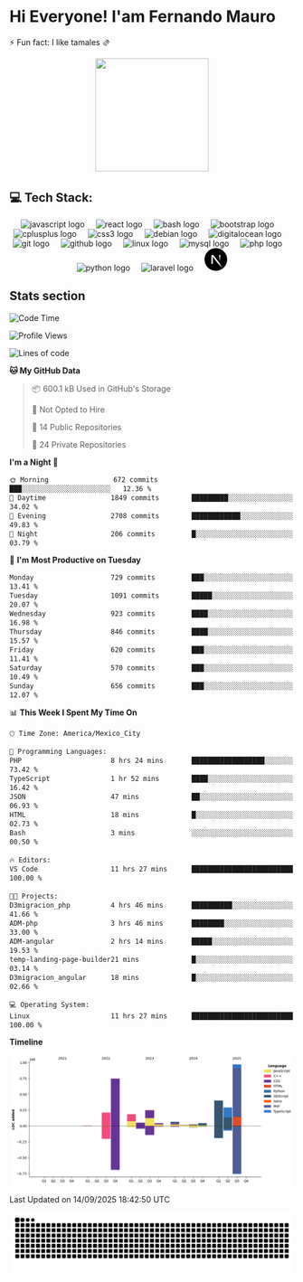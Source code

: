 <h1>Hi Everyone! I'am Fernando Mauro </h1>
<p>⚡ Fun fact: I like tamales 🫔</p>

<div align="center">
  <img height="200" width="200" src="https://c.tenor.com/D9bWSaEUuwoAAAAC/tenor.gif"  />
</div>

## 💻 Tech Stack:
<div align="center">
  <img src="https://cdn.jsdelivr.net/gh/devicons/devicon/icons/javascript/javascript-original.svg" height="40" width="40" alt="javascript logo"  />
  <img width="12" />
  <img src="https://cdn.jsdelivr.net/gh/devicons/devicon/icons/react/react-original.svg" height="40" width="40" alt="react logo"  />
  <img width="12" />
  <img src="https://cdn.jsdelivr.net/gh/devicons/devicon/icons/bash/bash-original.svg" height="40" width="40" alt="bash logo"  />
  <img width="12" />
  <img src="https://cdn.jsdelivr.net/gh/devicons/devicon/icons/bootstrap/bootstrap-original.svg" height="40" width="40" alt="bootstrap logo"  />
  <img width="12" />
  <img src="https://cdn.jsdelivr.net/gh/devicons/devicon/icons/cplusplus/cplusplus-original.svg" height="40" width="40" alt="cplusplus logo"  />
  <img width="12" />
  <img src="https://cdn.jsdelivr.net/gh/devicons/devicon/icons/css3/css3-original.svg" height="40" width="40" alt="css3 logo"  />
  <img width="12" />
  <img src="https://cdn.jsdelivr.net/gh/devicons/devicon/icons/debian/debian-original.svg" height="40" width="40" alt="debian logo"  />
  <img width="12" />
  <img src="https://cdn.jsdelivr.net/gh/devicons/devicon/icons/digitalocean/digitalocean-original.svg" height="40" width="40" alt="digitalocean logo"  />
  <img width="12" />
  <img src="https://cdn.jsdelivr.net/gh/devicons/devicon/icons/git/git-original.svg" height="40" width="40" alt="git logo"  />
  <img width="12" />
  <img src="https://cdn.jsdelivr.net/gh/devicons/devicon/icons/github/github-original.svg" height="40" width="40" alt="github logo"  />
  <img width="12" />
  <img src="https://cdn.jsdelivr.net/gh/devicons/devicon/icons/linux/linux-original.svg" height="40" width="40" alt="linux logo"  />
  <img width="12" />
  <img src="https://cdn.jsdelivr.net/gh/devicons/devicon/icons/mysql/mysql-original.svg" height="40" width="40" alt="mysql logo"  />
  <img width="12" />
  <img src="https://cdn.jsdelivr.net/gh/devicons/devicon/icons/php/php-original.svg" height="40" width="40" alt="php logo"  />
  <img width="12" />
  <img src="https://cdn.jsdelivr.net/gh/devicons/devicon/icons/python/python-original.svg" height="40" width="40" alt="python logo"  />
  <img width="12" />
  <img src="https://upload.wikimedia.org/wikipedia/commons/thumb/9/9a/Laravel.svg/50px-Laravel.svg.png" height="40" width="40" alt="laravel logo"  />
  <img width="12" />
  <img src="https://raw.githubusercontent.com/devicons/devicon/ca28c779441053191ff11710fe24a9e6c23690d6/icons/nextjs/nextjs-original.svg" height="40" width="40" alt="Next js logo"  />
</div>

## Stats section
<!--START_SECTION:waka-->
![Code Time](http://img.shields.io/badge/Code%20Time-1%2C497%20hrs%2047%20mins-blue)

![Profile Views](http://img.shields.io/badge/Profile%20Views-0-blue)

![Lines of code](https://img.shields.io/badge/From%20Hello%20World%20I%27ve%20Written-3.3%20million%20lines%20of%20code-blue)

**🐱 My GitHub Data** 

> 📦 600.1 kB Used in GitHub's Storage 
 > 
> 🚫 Not Opted to Hire
 > 
> 📜 14 Public Repositories 
 > 
> 🔑 24 Private Repositories 
 > 
**I'm a Night 🦉** 

```text
🌞 Morning                672 commits         ███░░░░░░░░░░░░░░░░░░░░░░   12.36 % 
🌆 Daytime                1849 commits        █████████░░░░░░░░░░░░░░░░   34.02 % 
🌃 Evening                2708 commits        ████████████░░░░░░░░░░░░░   49.83 % 
🌙 Night                  206 commits         █░░░░░░░░░░░░░░░░░░░░░░░░   03.79 % 
```
📅 **I'm Most Productive on Tuesday** 

```text
Monday                   729 commits         ███░░░░░░░░░░░░░░░░░░░░░░   13.41 % 
Tuesday                  1091 commits        █████░░░░░░░░░░░░░░░░░░░░   20.07 % 
Wednesday                923 commits         ████░░░░░░░░░░░░░░░░░░░░░   16.98 % 
Thursday                 846 commits         ████░░░░░░░░░░░░░░░░░░░░░   15.57 % 
Friday                   620 commits         ███░░░░░░░░░░░░░░░░░░░░░░   11.41 % 
Saturday                 570 commits         ███░░░░░░░░░░░░░░░░░░░░░░   10.49 % 
Sunday                   656 commits         ███░░░░░░░░░░░░░░░░░░░░░░   12.07 % 
```


📊 **This Week I Spent My Time On** 

```text
🕑︎ Time Zone: America/Mexico_City

💬 Programming Languages: 
PHP                      8 hrs 24 mins       ██████████████████░░░░░░░   73.42 % 
TypeScript               1 hr 52 mins        ████░░░░░░░░░░░░░░░░░░░░░   16.42 % 
JSON                     47 mins             ██░░░░░░░░░░░░░░░░░░░░░░░   06.93 % 
HTML                     18 mins             █░░░░░░░░░░░░░░░░░░░░░░░░   02.73 % 
Bash                     3 mins              ░░░░░░░░░░░░░░░░░░░░░░░░░   00.50 % 

🔥 Editors: 
VS Code                  11 hrs 27 mins      █████████████████████████   100.00 % 

🐱‍💻 Projects: 
D3migracion_php          4 hrs 46 mins       ██████████░░░░░░░░░░░░░░░   41.66 % 
ADM-php                  3 hrs 46 mins       ████████░░░░░░░░░░░░░░░░░   33.00 % 
ADM-angular              2 hrs 14 mins       █████░░░░░░░░░░░░░░░░░░░░   19.53 % 
temp-landing-page-builder21 mins             █░░░░░░░░░░░░░░░░░░░░░░░░   03.14 % 
D3migracion_angular      18 mins             █░░░░░░░░░░░░░░░░░░░░░░░░   02.66 % 

💻 Operating System: 
Linux                    11 hrs 27 mins      █████████████████████████   100.00 % 
```

**Timeline**

![Lines of Code chart](https://raw.githubusercontent.com/Fernando-Mauro/Fernando-Mauro/master/assets/bar_graph.png)


 Last Updated on 14/09/2025 18:42:50 UTC
<!--END_SECTION:waka-->

<img src="https://raw.githubusercontent.com/fernando-mauro/fernando-mauro/output/snake.svg" alt="Snake animation" />
